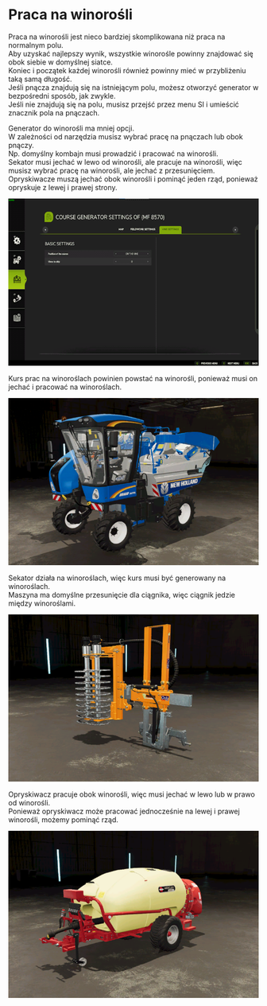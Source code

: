 # Praca na winorośli

Praca na winorośli jest nieco bardziej skomplikowana niż praca na normalnym polu.  
Aby uzyskać najlepszy wynik, wszystkie winorośle powinny znajdować się obok siebie w domyślnej siatce.  
Koniec i początek każdej winorośli również powinny mieć w przybliżeniu taką samą długość.  
Jeśli pnącza znajdują się na istniejącym polu, możesz otworzyć generator w bezpośredni sposób, jak zwykle.  
Jeśli nie znajdują się na polu, musisz przejść przez menu SI i umieścić znacznik pola na pnączach.  

Generator do winorośli ma mniej opcji.  
W zależności od narzędzia musisz wybrać pracę na pnączach lub obok pnączy.  
Np. domyślny kombajn musi prowadzić i pracować na winorośli.  
      Sekator musi jechać w lewo od winorośli, ale pracuje na winorośli, więc musisz wybrać pracę na winorośli, ale jechać z przesunięciem.  
      Opryskiwacze muszą jechać obok winorośli i pominąć jeden rząd, ponieważ opryskuje z lewej i prawej strony.  

![Image](../assets/images/vineworkgen_0_0_765_510.png)

Kurs prac na winoroślach powinien powstać na winorośli, ponieważ musi on jechać i pracować na winoroślach.  

![Image](../assets/images/vineworkharvest_0_0_765_510.png)

Sekator działa na winoroślach, więc kurs musi być generowany na winoroślach.  
Maszyna ma domyślne przesunięcie dla ciągnika, więc ciągnik jedzie między winoroślami.  

![Image](../assets/images/vineworkpruner_0_0_765_510.png)

Opryskiwacz pracuje obok winorośli, więc musi jechać w lewo lub w prawo od winorośli.  
Ponieważ opryskiwacz może pracować jednocześnie na lewej i prawej winorośli, możemy pominąć rząd.  

![Image](../assets/images/vineworkspray_0_0_765_510.png)


